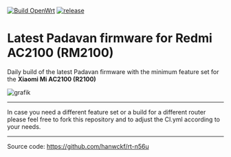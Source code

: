 [![Build OpenWrt](https://github.com/minax007/XIAOMI_MI_AC2100_R2100_Padavan/actions/workflows/CI.yml/badge.svg)](https://github.com/minax007/XIAOMI_MI_AC2100_R2100_Padavan/actions/workflows/CI.yml)
[![release](https://img.shields.io/github/v/release/minax007/XIAOMI_MI_AC2100_R2100_Padavan.svg)](https://github.com/minax007/XIAOMI_MI_AC2100_R2100_Padavan/releases)

# Latest Padavan firmware for Redmi AC2100 (RM2100)

Daily build of the latest Padavan firmware with the minimum feature set for the **Xiaomi Mi AC2100 (R2100)**

![grafik](https://user-images.githubusercontent.com/67478561/116359547-33a6ca80-a7ff-11eb-8158-67341a4f01b5.png)

__________________________________________________________________

In case you need a different feature set or a build for a different router please feel free to fork this repository and to adjust the CI.yml according to your needs. 
__________________________________________________________________

Source code: https://github.com/hanwckf/rt-n56u
